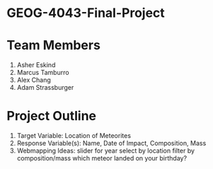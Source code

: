# GEOG-4043-Final-Project

# Team Members
1. Asher Eskind
2. Marcus Tamburro
3. Alex Chang
4. Adam Strassburger

# Project Outline
1. Target Variable: Location of Meteorites
2. Response Variable(s): Name, Date of Impact, Composition, Mass
3. Webmapping Ideas:
  slider for year
  select by location
  filter by composition/mass
  which meteor landed on your birthday?
